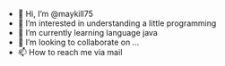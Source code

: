 - 👋 Hi, I’m @maykill75
- 👀 I’m interested in understanding a little programming
- 🌱 I’m currently learning language java
- 💞️ I’m looking to collaborate on ...
- 📫 How to reach me via mail

<!---
maykill75/maykill75 is a ✨ special ✨ repository because its `README.md` (this file) appears on your GitHub profile.
You can click the Preview link to take a look at your changes.
--->
